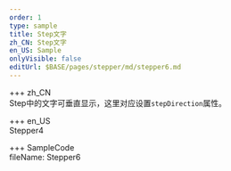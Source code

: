 ```yaml
---   
order: 1  
type: sample  
title: Step文字   
zh_CN: Step文字   
en_US: Sample
onlyVisible: false
editUrl: $BASE/pages/stepper/md/stepper6.md
---      
```


+++ zh_CN   
Step中的文字可垂直显示，这里对应设置<Code>stepDirection</Code>属性。

+++ en_US   
Stepper4

+++ SampleCode  
fileName: Stepper6
